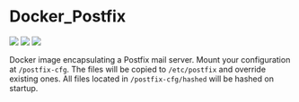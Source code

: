 # Docker_Postfix
[![](https://github.com/seiferma/Docker_Postfix/actions/workflows/docker-publish.yml/badge.svg?branch=main)](https://github.com/seiferma/Docker_Postfix/actions?query=branch%3Amain+)
[![](https://img.shields.io/github/issues/seiferma/Docker_Postfix.svg)](https://github.com/seiferma/Docker_Postfix/issues)
[![](https://img.shields.io/github/license/seiferma/Docker_Postfix.svg)](https://github.com/seiferma/Docker_Postfix/blob/main/LICENSE)

Docker image encapsulating a Postfix mail server. Mount your configuration at `/postfix-cfg`. The files will be copied to `/etc/postfix` and override existing ones. All files located in `/postfix-cfg/hashed` will be hashed on startup.
